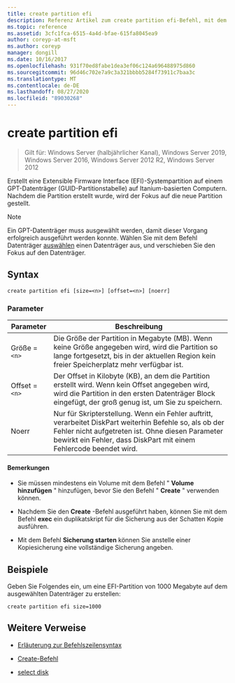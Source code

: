 ```yaml
---
title: create partition efi
description: Referenz Artikel zum create partition efi-Befehl, mit dem eine Extensible Firmware Interface (EFI)-Systempartition auf einem GPT-Datenträger (GUID-Partitionstabelle) auf Itanium-basierten Computern erstellt wird.
ms.topic: reference
ms.assetid: 3cfc1fca-6515-4a4d-bfae-615fa8045ea9
author: coreyp-at-msft
ms.author: coreyp
manager: dongill
ms.date: 10/16/2017
ms.openlocfilehash: 931f70ed8fabe1dea3ef06c124a696488975d860
ms.sourcegitcommit: 96d46c702e7a9c3a321bbbb5284f73911c7baa3c
ms.translationtype: MT
ms.contentlocale: de-DE
ms.lasthandoff: 08/27/2020
ms.locfileid: "89030268"
---
```

# <a name="create-partition-efi"></a>create partition efi

> Gilt für: Windows Server (halbjährlicher Kanal), Windows Server 2019, Windows Server 2016, Windows Server 2012 R2, Windows Server 2012

Erstellt eine Extensible Firmware Interface (EFI)-Systempartition auf einem GPT-Datenträger (GUID-Partitionstabelle) auf Itanium-basierten Computern. Nachdem die Partition erstellt wurde, wird der Fokus auf die neue Partition gestellt.

>[!NOTE]
> Ein GPT-Datenträger muss ausgewählt werden, damit dieser Vorgang erfolgreich ausgeführt werden konnte. Wählen Sie mit dem Befehl Datenträger [auswählen](select-disk.md) einen Datenträger aus, und verschieben Sie den Fokus auf den Datenträger.

## <a name="syntax"></a>Syntax

```
create partition efi [size=<n>] [offset=<n>] [noerr]
```

### <a name="parameters"></a>Parameter

| Parameter | Beschreibung |
| --------- | ----------- |
| Größe =`<n>` | Die Größe der Partition in Megabyte (MB). Wenn keine Größe angegeben wird, wird die Partition so lange fortgesetzt, bis in der aktuellen Region kein freier Speicherplatz mehr verfügbar ist. |
| Offset =`<n>` | Der Offset in Kilobyte (KB), an dem die Partition erstellt wird. Wenn kein Offset angegeben wird, wird die Partition in den ersten Datenträger Block eingefügt, der groß genug ist, um Sie zu speichern. |
| Noerr | Nur für Skripterstellung. Wenn ein Fehler auftritt, verarbeitet DiskPart weiterhin Befehle so, als ob der Fehler nicht aufgetreten ist. Ohne diesen Parameter bewirkt ein Fehler, dass DiskPart mit einem Fehlercode beendet wird. |

#### <a name="remarks"></a>Bemerkungen

- Sie müssen mindestens ein Volume mit dem Befehl " **Volume hinzufügen** " hinzufügen, bevor Sie den Befehl " **Create** " verwenden können.

- Nachdem Sie den **Create** -Befehl ausgeführt haben, können Sie mit dem Befehl **exec** ein duplikatskript für die Sicherung aus der Schatten Kopie ausführen.

- Mit dem Befehl **Sicherung starten** können Sie anstelle einer Kopiesicherung eine vollständige Sicherung angeben.

## <a name="examples"></a>Beispiele

Geben Sie Folgendes ein, um eine EFI-Partition von 1000 Megabyte auf dem ausgewählten Datenträger zu erstellen:

```
create partition efi size=1000
```

## <a name="additional-references"></a>Weitere Verweise

- [Erläuterung zur Befehlszeilensyntax](command-line-syntax-key.md)

- [Create-Befehl](create.md)

- [select disk](select-disk.md)
